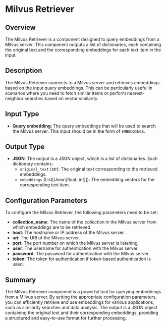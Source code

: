 # Milvus Retriever

## Overview
The Milvus Retriever is a component designed to query embeddings from a Milvus server. This component outputs a list of dictionaries, each containing the original text and the corresponding embeddings for each text item in the input.

## Description
The Milvus Retriever connects to a Milvus server and retrieves embeddings based on the input query embeddings. This can be particularly useful in scenarios where you need to fetch similar items or perform nearest-neighbor searches based on vector similarity.

## Input Type
- **Query embedding**: The query embeddings that will be used to search the Milvus server. This input should be in the form of `EMBEDDINGS`.

## Output Type
- **JSON**: The output is a JSON object, which is a list of dictionaries. Each dictionary contains:
  - `original_text` (str): The original text corresponding to the retrieved embeddings.
  - `embeddings` (List[Union[float, int]]): The embedding vectors for the corresponding text item.

## Configuration Parameters
To configure the Milvus Retriever, the following parameters need to be set:

- **collection_name**: The name of the collection in the Milvus server from which embeddings are to be retrieved.
- **host**: The hostname or IP address of the Milvus server.
- **uri**: The URI of the Milvus server.
- **port**: The port number on which the Milvus server is listening.
- **user**: The username for authentication with the Milvus server.
- **password**: The password for authentication with the Milvus server.
- **token**: The token for authentication if token-based authentication is used.

## Summary
The Milvus Retriever component is a powerful tool for querying embeddings from a Milvus server. By setting the appropriate configuration parameters, you can efficiently retrieve and use embeddings for various applications, such as similarity searches and data analysis. The output is a JSON object containing the original text and their corresponding embeddings, providing a structured and easy-to-use format for further processing.